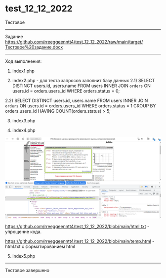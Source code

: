 # test_12_12_2022
 Тестовое

------------------------------------------------------------------

Задание https://github.com/rreeggeenntt4/test_12_12_2022/raw/main/target/Тестовое%20задание.docx

------------------------------------------------------------------

Ход выполнения:
1) index1.php

2) index2.php - для теста запросов заполнит базу данных
2.1) 
SELECT DISTINCT users.id, users.name 
FROM users 
INNER JOIN `orders` ON users.id = orders.users_id
WHERE orders.status = 0;

2.2)
SELECT DISTINCT users.id, users.name 
FROM users 
INNER JOIN `orders` ON users.id = orders.users_id
WHERE orders.status = 1
GROUP BY orders.users_id HAVING COUNT(orders.status) > 5;

3) index3.php

4) index4.php

<img src="https://github.com/rreeggeenntt4/test_12_12_2022/raw/main/media/2022-12-13_11-30-25.png" alt="">

https://github.com/rreeggeenntt4/test_12_12_2022/blob/main/html.txt - упрощение кода.

https://github.com/rreeggeenntt4/test_12_12_2022/blob/main/temp.html - html.txt с форматированием html

5) index5.php


------------------------------------------------------------------

Тестовое завершено